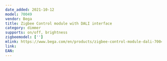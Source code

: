 ```yaml
---
date_added: 2021-10-12
model: 70049
vendor: Bega
title: Zigbee Control module with DALI interface
category: dimmer
supports: on/off, brightness
zigbeemodel: ['']
mlink: https://www.bega.com/en/products/zigbee-control-module-dali-70049/#/70049/info
link:
EAN: 
---
```

